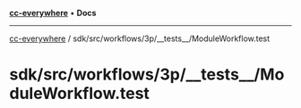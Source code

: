 [**cc-everywhere**](../../../../../index.md) • **Docs**

***

[cc-everywhere](../../../../../index.md) / sdk/src/workflows/3p/\_\_tests\_\_/ModuleWorkflow.test

# sdk/src/workflows/3p/\_\_tests\_\_/ModuleWorkflow.test
